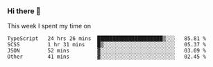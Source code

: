 ### Hi there 👋

<!--
**qiruohan/qiruohan** is a ✨ _special_ ✨ repository because its `README.md` (this file) appears on your GitHub profile.

Here are some ideas to get you started:

- 🔭 I’m currently working on ...
- 🌱 I’m currently learning ...
- 👯 I’m looking to collaborate on ...
- 🤔 I’m looking for help with ...
- 💬 Ask me about ...
- 📫 How to reach me: ...
- 😄 Pronouns: ...
- ⚡ Fun fact: ...
-->

This week I spent my time on 
<!--START_SECTION:waka-->

```text
TypeScript   24 hrs 26 mins  █████████████████████▒░░░   85.81 %
SCSS         1 hr 31 mins    █▒░░░░░░░░░░░░░░░░░░░░░░░   05.37 %
JSON         52 mins         ▓░░░░░░░░░░░░░░░░░░░░░░░░   03.09 %
Other        41 mins         ▓░░░░░░░░░░░░░░░░░░░░░░░░   02.45 %
```

<!--END_SECTION:waka-->
